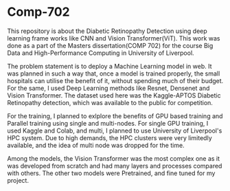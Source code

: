 # Comp-702
This  repository is about the Diabetic Retinopathy Detection using deep learning frame works like CNN and Vision Transformer(ViT). This work was done as a part of the Masters dissertation(COMP 702) for the course Big Data and High-Performance Computing in University of Liverpool.

The problem statement is to deploy a Machine Learning model in web. It was planned in such a way that, once a model is trained properly, the small hospitals can utilise the benefit of it, without spending much of their budget. For the same, I used Deep Learning methods like Resnet, Densenet and Vision Transformer. The dataset used here was the Kaggle-APTOS Diabetic Retinopathy detection, which was available to the public for competition. 

For the training, I planned to exlplore the benefits of GPU based training and Parallel training using single and multi-nodes. For single GPU training, I used Kaggle and Colab, and multi, I planned to use University of Liverpool's HPC system. Due to high demands, the HPC clusters were very limitedly available, and the idea of multi node was dropped for the time. 

Among the models, the Vision Transformer was the most complex one as it was developed from scratch and had many layers and processes compared with others. The other two models were Pretrained, and fine tuned for my project. 
